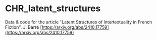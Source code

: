 # CHR_latent_structures
Data &amp; code for the article "Latent Structures of Intertextuality in French Fiction".  J. Barré
[https://arxiv.org/abs/2410.17759](https://arxiv.org/abs/2410.17759)

